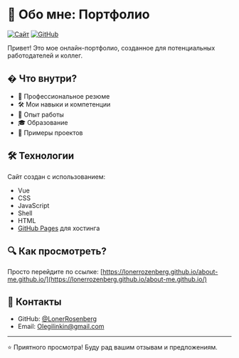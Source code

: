 # 👋 Обо мне: Портфолио

[![Сайт](https://img.shields.io/badge/🌐-Посетить_сайт-8A2BE2)](https://lonerrozenberg.github.io/about-me.github.io/)
[![GitHub](https://img.shields.io/badge/GitHub-Репозиторий-181717?logo=github)](https://github.com/LonerRozenberg/about-me.github.io.git)

Привет! Это мое онлайн-портфолио, созданное для потенциальных работодателей и коллег.

## � Что внутри?

- 📌 Профессиональное резюме
- 🛠 Мои навыки и компетенции
- 💼 Опыт работы
- 🎓 Образование
- 📂 Примеры проектов

## 🛠 Технологии

Сайт создан с использованием:

- Vue
- CSS
- JavaScript
- Shell
- HTML
- [GitHub Pages](https://pages.github.com/) для хостинга

## 🔍 Как просмотреть?

Просто перейдите по ссылке: [https://lonerrozenberg.github.io/about-me.github.io/](https://lonerrozenberg.github.io/about-me.github.io/)

## 🤝 Контакты

- GitHub: [@LonerRosenberg](https://github.com/LonerRosenberg)
- Email: Olegilinkin@gmail.com

---

⭐ Приятного просмотра! Буду рад вашим отзывам и предложениям.

